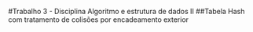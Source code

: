 #Trabalho 3 - Disciplina Algoritmo e estrutura de dados II
##Tabela Hash com tratamento de colisões por encadeamento exterior